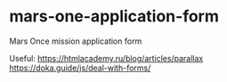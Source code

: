 # mars-one-application-form
Mars Once mission application form

Useful:
https://htmlacademy.ru/blog/articles/parallax
https://doka.guide/js/deal-with-forms/
